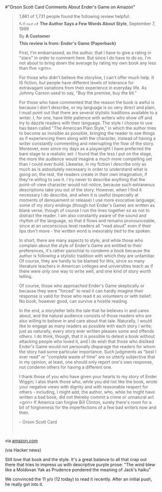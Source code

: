 #"Orson Scott Card Comments About Ender's Game on Amazon"


 <div class="posterous_bookmarklet_entry">
 <blockquote><div style="margin-left: 0.5em;">
 
 <div style="margin-bottom: 0.5em;">
 1,661 of 1,731 people found the following review helpful:
 </div>
 <div style="margin-bottom: 0.5em;">
 <span style=""><img title="5.0 out of 5 stars" src="http://g-ecx.images-amazon.com/images/G/01/x-locale/common/customer-reviews/stars-5-0._V192240867_.gif" border="0" height="12" alt="5.0 out of 5 stars" width="64" /> </span>
 <b>The Author Says a Few Words About Style</b>, September 7, 1999
 </div>
 <div style="margin-bottom: 0.5em;">
 By <b>A Customer</b><br />
 </div>
 <div style="margin-bottom: 0.5em;">
 <b><span>This review is from: </span>Ender's Game (Paperback)</b>
 </div>

First, I'm embarrassed, as the author, that I have to give a rating in "stars" in order to comment here. But since I do have to do so, I'm not about to bring down the average by rating my own book any less than five &lt;grin&gt;.<p>For those who didn't believe the storyline, I can't offer much help. It IS fiction, but people have different levels of tolerance for extravagant variations from their experience in everyday life. As Johnny Carson used to say, "Buy the premise, buy the bit."</p><p>For those who have commented that the reason the book is awful is because I don't describe, or my language is so very direct and plain, I must point out that there are several stylistic traditions available to a writer. I, for one, have little patience with writers who show off and try to dazzle readers with their language. The style I choose to use has been called "The American Plain Style," in which the author tries to become as invisible as possible, bringing the reader to see things as if experiencing them along with the character, instead of having a writer constantly commenting and interrupting the flow of the story. Moreover, ever since my days as a playwright I have preferred the bare stage to a realistic set: I found that the less I put on the stage, the more the audience would imagine a much more compelling set than I could ever build. Likewise, in my fiction I describe only as much as is asbsolutely necessary in order to understand what is going on; the rest, the readers create in their own imagination, if they're willing to use it. I try never to describe anything that the point-of-view character would not notice, because such extraneous descriptions take you out of the story. However, when I find it necessary I do describe, and when it is useful (especially at moments of denouement or release) I use more evocative language; some of my story endings (though not Ender's Game) are written as blank verse, though of course I run the lines together so as not to distract the reader. I am also constantly aware of the sound and rhythm of the language, so that it flows and remains pronounceable, since at an unconscious level readers all "read aloud" even if their lips don't move - the written word is inexorably tied to the spoken.</p><p>In short, there are many aspects to style, and while those who complain about the style of Ender's Game are entitled to their preferences, it's rather parochial to condemn a book because the author is following a stylistic tradition with which they are unfamiliar. Of course, they are hardly to be blamed for this, since so many literature teachers in American colleges and universities teach as if there were only one way to write well, and one kind of story worth telling.</p><p>Of course, those who approached Ender's Game skeptically or because they were "forced" to read it can hardly imagine their response is valid for those who read it as volunteers or with belief: No book, however good, can survive a hostile reading.</p><p>In the end, a storyteller tells the tale that he believes in and cares about, and the natural audience consists of those readers who are also willing to believe in and care about that tale. Naturally, I would like to engage as many readers as possible with each story I write; just as naturally, every story ever written pleases some and offends others. I do think, though, that it is possible to detest a book without attacking people who loved it, and I do wish that those who disliked Ender's Game would not personally disparage the readers for whom the story had some particular importance. Such judgments as "best I ever read" or "complete waste of time" are so utterly subjective that in my opinion, at least, one should only report one's own response, not condemn others for having a different one.</p><p>I thank those of you who have given your hearts to my story of Ender Wiggin; I also thank those who, while you did not like the book, wrote your negative views with dignity and with reasonable respect for others - including, I might add, the author, who, while he might have written a bad book, did not thereby commit a crime or unnatural act. &lt;grin&gt; If America can forgive Bill Clinton, surely there's room for a bit of forgiveness for the imperfections of a few bad writers now and then.</p><p>- Orson Scott Card
 </p><p>
 <br />

</p></div></blockquote>

<div class="posterous_quote_citation">via <a href="http://www.amazon.com/review/R3SKPG9XEJYASE/ref=cm_cr_pr_perm?ie=UTF8&amp;ASIN=0812589041&amp;nodeID=&amp;tag=&amp;linkCode=">amazon.com</a></div>
 <p>(via Hacker news)
</p><p>Still love that book and the style. It's a great balance to all that crap out there that tries to impress us with descriptive purple prose: "The wind blew like a Moldovan Yak as Prudence pondered the meaning of Jack's haiku"
</p><p>We convinced the 11 y/o (12 today) to read it recently. After an initial push, he really got into it.</p></div>
 